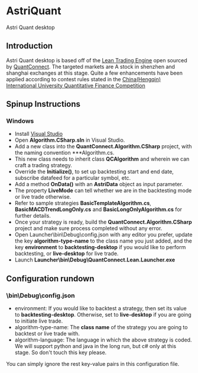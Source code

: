 # AstriQuant
Astri Quant desktop

## Introduction ##

Astri Quant desktop is based off of the [Lean Trading Engine](https://github.com/QuantConnect/Lean) open sourced by [QuantConnect](https://www.quantconnect.com/). The targeted markets are A stock in shenzhen and shanghai exchanges at this stage. Quite a few enhancements have been applied according to contest rules stated in the [China(Hengqin) International University Quantitative Finance Competition](http://social.sz.tsinghua.edu.cn/hq/home.html)

## Spinup Instructions ##

### Windows

- Install [Visual Studio](https://www.visualstudio.com/downloads/)
- Open **Algorithm.CSharp.sln** in Visual Studio.
- Add a new class into the **QuantConnect.Algorithm.CSharp** project, with the naming convention \*\*\*Algorithm.cs.
- This new class needs to inherit class **QCAlgorithm** and wherein we can craft a trading strategy.
- Override the **Initialize()**, to set up backtesting start and end date, subscribe datafeed for a particular symbol, etc.
- Add a method **OnData()** with an **AstriData** object as input parameter.
- The property **LiveMode** can tell whether we are in the backtesting mode or live trade otherwise.
- Refer to sample strategies **BasicTemplateAlgorithm.cs**, **BasicMACDTrendLongOnly.cs** and **BasicLongOnlyAlgorithm.cs** for further details.
- Once your strategy is ready, build the **QuantConnect.Algorithm.CSharp** project and make sure process completed without any error.
- Open Launcher\bin\Debug\config.json with any editor you prefer, update the key **algorithm-type-name** to the class name you just added, and the key **environment** to **backtesting-desktop** if you would like to perform backtesting, or **live-desktop** for live trade.
- Launch **Launcher\bin\Debug\QuantConnect.Lean.Launcher.exe**

## Configuration rundown ##

### \bin\Debug\config.json

- environment: If you would like to backtest a strategy, then set its value to **backtesting-desktop**. Otherwise, set to **live-desktop** if you are going to initiate live trade.
- algorithm-type-name: The **class name** of the strategy you are going to backtest or live trade with.
- algorithm-language: The language in which the above strategy is coded. We will support python and java in the long run, but c# only at this stage. So don't touch this key please.

You can simply ignore the rest key-value pairs in this configuration file.

